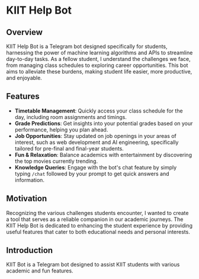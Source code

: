 # KIIT Help Bot

## Overview
KIIT Help Bot is a Telegram bot designed specifically for students, harnessing the power of machine learning algorithms and APIs to streamline day-to-day tasks. As a fellow student, I understand the challenges we face, from managing class schedules to exploring career opportunities. This bot aims to alleviate these burdens, making student life easier, more productive, and enjoyable.

## Features
- **Timetable Management**: Quickly access your class schedule for the day, including room assignments and timings.
- **Grade Predictions**: Get insights into your potential grades based on your performance, helping you plan ahead.
- **Job Opportunities**: Stay updated on job openings in your areas of interest, such as web development and AI engineering, specifically tailored for pre-final and final-year students.
- **Fun & Relaxation**: Balance academics with entertainment by discovering the top movies currently trending.
- **Knowledge Queries**: Engage with the bot's chat feature by simply typing `/chat` followed by your prompt to get quick answers and information.

## Motivation
Recognizing the various challenges students encounter, I wanted to create a tool that serves as a reliable companion in our academic journeys. The KIIT Help Bot is dedicated to enhancing the student experience by providing useful features that cater to both educational needs and personal interests.

## Introduction
KIIT Bot is a Telegram bot designed to assist KIIT students with various academic and fun features. 


